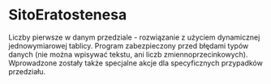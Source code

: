 # SitoEratostenesa
Liczby pierwsze w danym przedziale - rozwiązanie z użyciem dynamicznej jednowymiarowej tablicy.
Program zabezpieczony przed błędami typów danych (nie można wpisywać tekstu, ani liczb zmiennoprzecinkowych). 
Wprowadzone zostały także specjalne akcje dla specyficznych przypadków przedziału.
